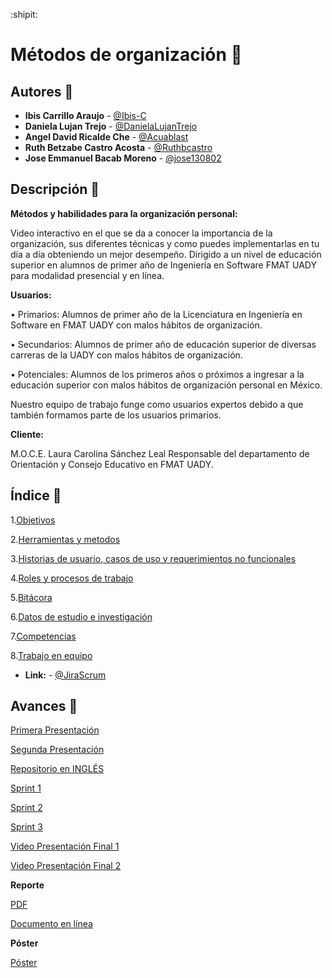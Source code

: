 :shipit:

# Métodos de organización :notebook:

## Autores :pencil:
* **Ibis Carrillo Araujo** - [@Ibis-C](https://github.com/Ibis-C "@Ibis-C")
* **Daniela Lujan Trejo** - [@DanielaLujanTrejo](https://github.com/DanielaLujanTrejo "@DanielaLujanTrejo") 
* **Angel David Ricalde Che** - [@Acuablast](https://github.com/Acuablast "@JAcuablast")
* **Ruth Betzabe Castro Acosta** - [@Ruthbcastro](https://github.com/Ruthbcastro "@Ruthbcastro")
* **Jose Emmanuel Bacab Moreno** - [@jose130802](https://github.com/jose130802 "jose130802")
## Descripción :page_facing_up:
**Métodos y habilidades para la  organización personal:**

Video interactivo en el que se da a conocer la importancia de la organización, sus diferentes técnicas y como puedes implementarlas en tu día a día obteniendo un mejor desempeño. Dirigido a un nivel de educación superior en alumnos de primer año de Ingeniería en Software FMAT UADY para modalidad presencial y en línea.

**Usuarios:** 

•	Primarios: Alumnos de primer año de la Licenciatura en Ingeniería en Software en FMAT  UADY con malos hábitos de organización.

•	Secundarios: Alumnos de primer año de educación superior de diversas carreras de la UADY con malos hábitos de organización.


•	Potenciales: Alumnos de los primeros años o próximos a ingresar a la educación superior con malos hábitos de organización personal en México.

Nuestro equipo de trabajo funge como usuarios expertos debido a que también formamos parte de los usuarios primarios.


**Cliente:**


M.O.C.E. Laura 	Carolina Sánchez Leal Responsable del departamento de Orientación y Consejo Educativo en FMAT  UADY.





## Índice :scroll:


1.[Objetivos](https://github.com/Ibis-C/Metodos-de-organizacion/blob/Entrega-Final/Documentacion/1.%20Objetivos.md#objetivo-general "Objetivos")


2.[Herramientas y metodos](https://github.com/Ibis-C/Metodos-de-organizacion/blob/Entrega-Final/Documentacion/2.%20Herramientas%20y%20métodos.md#herramientas-y-métodos "Herramientas y metodos")


3.[Historias de usuario, casos de uso y requerimientos no funcionales](https://github.com/Ibis-C/Metodos-de-organizacion/blob/Entrega-Final/Documentacion/3.%20Historias%20de%20usuario%20y%20requerimientos%20no%20funcionales.md "Historias de usuario y requerimientos")

4.[Roles y procesos de trabajo](https://github.com/Ibis-C/Metodos-de-organizacion/blob/Entrega-Final/Documentacion/4.%20Roles%20y%20proceso%20de%20trabajo.md#proceso-de-trabajo "Roles y procesos de trabajo")

5.[Bitácora](https://github.com/Ibis-C/Metodos-de-organizacion/blob/Entrega-Final/Documentacion/5.%20bitácora.md#bitácora "Bitácora")

6.[Datos de estudio e investigación](https://github.com/Ibis-C/Metodos-de-organizacion/blob/Entrega-Final/Documentacion/6.%20Datos%20de%20estudio%20e%20Investigacion.md#datos-de-estudio-e-investigación "Datos de estudio e investigación")

7.[Competencias](https://github.com/Ibis-C/Metodos-de-organizacion/blob/Entrega-Final/Documentacion/7.%20Competencias%20.md#competencias "Competencias")

8.[Trabajo en equipo](https://github.com/Ibis-C/Metodos-de-organizacion/blob/Entrega-Final/Documentacion/8.%20Trabajo%20en%20equipo.md#trabajo-en-equipo "Trabajo en equipo")


* **Link:** - [@JiraScrum](https://metodos-de-organizacion.atlassian.net/jira/software/projects/PFIS/boards/2)

## Avances :bookmark_tabs:

[Primera Presentación](https://drive.google.com/file/d/1F0vofleelqB5JcEyuFYQqAPxitU4AYgu/view "Primera Presentación")

[Segunda Presentación](https://drive.google.com/file/d/1ep6Cnb9KUwBt8I_DcG6udEol8-JouwQL/view?usp=sharing "Segunda Presentación")

[Repositorio en INGLÉS](https://github.com/DanielaLujanTrejo/Methods-of-organization- "Repositorio en INGLÉS")

[Sprint 1](https://github.com/Ibis-C/Metodos-de-organizacion/blob/Segunda-entrega/Documentacion/Sprint1.md#incremento-del-producto "Sprint1.md")

[Sprint 2](https://github.com/Ibis-C/Metodos-de-organizacion/blob/Entrega-Final/Documentacion/Sprint%202.md#incremento-del-producto)

[Sprint 3](https://github.com/Ibis-C/Metodos-de-organizacion/blob/Entrega-Final/Documentacion/Sprint%203.md#incremento-del-producto)

[Video Presentación Final 1](https://www.youtube.com/watch?v=YnCh3m8OVhI&feature=youtu.be)

[Video Presentación Final 2](https://www.youtube.com/watch?v=bhgEax-9Ajw&feature=youtu.be)

**Reporte**

[PDF](https://drive.google.com/file/d/163TTLMMWCVxch7Y9ThidSrmFA8S2MmMp/view?usp=sharing)

[Documento en línea](https://docs.google.com/document/d/1dH0mGN-dgPjgjv7Lc3s9dGK8R47kA7iAj8U0XFTuD6c/edit)

**Póster**

[Póster](https://drive.google.com/file/d/1TtnJgsyq3ZyXOKdmUZiKbB8bBKoWZqfH/view?usp=sharing)





